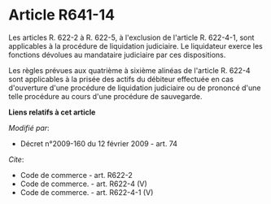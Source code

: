 # Article R641-14

Les articles R. 622-2 à R. 622-5, à l'exclusion de l'article R. 622-4-1, sont applicables à la procédure de liquidation
judiciaire. Le liquidateur exerce les fonctions dévolues au mandataire judiciaire par ces dispositions. 

Les règles prévues aux quatrième à sixième alinéas de l'article R. 622-4 sont applicables à la prisée des actifs du débiteur
effectuée en cas d'ouverture d'une procédure de liquidation judiciaire ou de prononcé d'une telle procédure au cours d'une
procédure de sauvegarde.

**Liens relatifs à cet article**

_Modifié par_:

  - Décret n°2009-160 du 12 février 2009 - art. 74

_Cite_:

  - Code de commerce - art. R622-2
  - Code de commerce. - art. R622-4 (V)
  - Code de commerce. - art. R622-4-1 (V)
